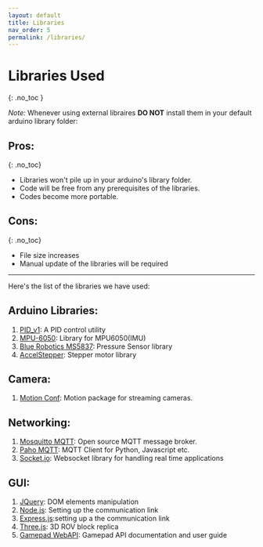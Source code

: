```yaml
---
layout: default
title: Libraries
nav_order: 5
permalink: /libraries/
---
```


# Libraries Used

{: .no_toc }

_Note:_ Whenever using external libraires **DO NOT** install them in your default arduino library folder:


## Pros:

{: .no_toc}

-   Libraries won't pile up in your arduino's library folder.
-   Code will be free from any prerequisites of the libraries.
-   Codes become more portable.

## Cons:

{: .no_toc}

-   File size increases
-   Manual update of the libraries will be required

---

Here's the list of the libraries we have used:

## Arduino Libraries:

1. [PID_v1](https://github.com/br3ttb/Arduino-PID-Library): A PID control utility
2. [MPU-6050](https://github.com/jarzebski/Arduino-MPU6050): Library for MPU6050(IMU)
3. [Blue Robotics MS5837](https://github.com/bluerobotics/BlueRobotics_MS5837_Library): Pressure Sensor library
4. [AccelStepper](https://github.com/waspinator/AccelStepper): Stepper motor library

## Camera:

1. [Motion Conf](https://motion-project.github.io/index.html): Motion package for streaming cameras.

## Networking:

1. [Mosquitto MQTT](https://mosquitto.org/): Open source MQTT message broker.
2. [Paho MQTT](https://pypi.org/project/paho-mqtt/): MQTT Client for Python, Javascript etc.
3. [Socket.io](https://socket.io/): Websocket library for handling real time applications

## GUI:

1. [JQuery](https://jquery.com/): DOM elements manipulation
2. [Node.js](https://nodejs.org/en/): Setting up the communication link
3. [Express.js](https://expressjs.com/):setting up a the communication link
4. [Three.js](https://threejs.org/): 3D ROV block replica
5. [Gamepad WebAPI](https://developer.mozilla.org/en-US/docs/Web/API/Gamepad_API): Gamepad API documentation and user guide
